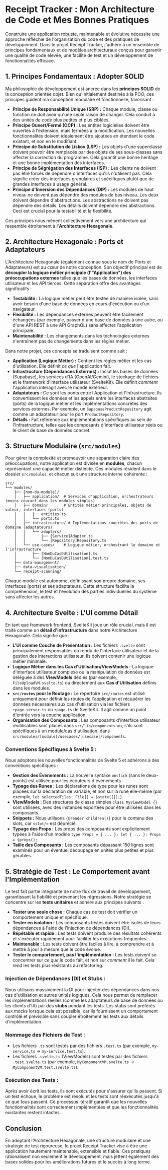 # Receipt Tracker : Mon Architecture de Code et Mes Bonnes Pratiques

<!-- docs/articles/project-structure-fr.md -->

Construire une application robuste, maintenable et évolutive nécessite une approche réfléchie de l'organisation du code et des pratiques de développement. Dans le projet Receipt Tracker, j'adhère à un ensemble de principes fondamentaux et de modèles architecturaux conçus pour garantir une qualité de code élevée, une facilité de test et un développement de fonctionnalités efficace.

## 1. Principes Fondamentaux : Adopter SOLID

Ma philosophie de développement est ancrée dans les **principes SOLID** de la conception orientée objet. Bien qu'initialement destinés à la POO, ces principes guident ma conception modulaire et fonctionnelle, favorisant :

*   **Principe de Responsabilité Unique (SRP) :** Chaque module, classe ou fonction ne doit avoir qu'une seule raison de changer. Cela conduit à des unités de code plus petites et plus ciblées.
*   **Principe Ouvert/Fermé (OCP) :** Les entités logicielles doivent être ouvertes à l'extension, mais fermées à la modification. Les nouvelles fonctionnalités doivent idéalement être ajoutées en étendant le code existant, et non en le modifiant.
*   **Principe de Substitution de Liskov (LSP) :** Les objets d'une superclasse doivent pouvoir être remplacés par des objets de ses sous-classes sans affecter la correction du programme. Cela garantit une bonne héritage et une bonne implémentation des interfaces.
*   **Principe de Ségrégation des Interfaces (ISP) :** Les clients ne doivent pas être forcés de dépendre d'interfaces qu'ils n'utilisent pas. Cela signifie créer des interfaces granulaires et spécifiques plutôt que de grandes interfaces à usage général.
*   **Principe d'Inversion des Dépendances (DIP) :** Les modules de haut niveau ne doivent pas dépendre des modules de bas niveau. Les deux doivent dépendre d'abstractions. Les abstractions ne doivent pas dépendre des détails. Les détails doivent dépendre des abstractions. Ceci est crucial pour la testabilité et la flexibilité.

Ces principes nous mènent collectivement vers une architecture qui ressemble étroitement à l'**Architecture Hexagonale**.

## 2. Architecture Hexagonale : Ports et Adaptateurs

L'Architecture Hexagonale (également connue sous le nom de Ports et Adaptateurs) est au cœur de notre conception. Son objectif principal est de **découpler la logique métier principale (l'"Application") des préoccupations externes** telles que les bases de données, les interfaces utilisateur et les API tierces. Cette séparation offre des avantages significatifs :

*   **Testabilité :** La logique métier peut être testée de manière isolée, sans avoir besoin d'une base de données en cours d'exécution ou d'un navigateur.
*   **Flexibilité :** Les dépendances externes peuvent être facilement échangées (par exemple, passer d'une base de données à une autre, ou d'une API REST à une API GraphQL) sans affecter l'application principale.
*   **Maintenabilité :** Les changements dans les technologies externes n'entraînent pas de changements dans les règles métier.

Dans notre projet, ces concepts se traduisent comme suit :

*   **Application (Logique Métier) :** Contient les règles métier et les cas d'utilisation. Elle définit *ce que* l'application fait.
*   **Infrastructure (Dépendances Externes) :** Inclut les bases de données (Supabase), les services d'IA (OpenAI/Gemini), le stockage de fichiers et le framework d'interface utilisateur (SvelteKit). Elle définit *comment* l'application interagit avec le monde extérieur.
*   **Adaptateurs :** Ce sont les ponts entre l'Application et l'Infrastructure. Ils convertissent les données et les appels entre les interfaces abstraites (ports) de la logique métier et les implémentations concrètes des services externes. Par exemple, un `SupabaseProductRepository` agit comme un adaptateur pour le port `ProductRepository`.
*   **Détails :** Fait référence aux implémentations spécifiques au sein de l'Infrastructure, telles que les composants d'interface utilisateur réels ou le client de base de données concret.

## 3. Structure Modulaire (`src/modules`)

Pour gérer la complexité et promouvoir une séparation claire des préoccupations, notre application est divisée en **modules**, chacun représentant une capacité métier distincte. Ces modules résident dans le dossier `src/modules`, et chacun suit une structure interne cohérente :

```
src/
└── modules/
    ├── [nom-du-module]/
    │   ├── application/  # Services d'application, orchestrateurs (moins courant dans les modules simples)
    │   ├── domain/       # Entités métier principales, objets de valeur, interfaces (ports)
    │   │   ├── entities.ts
    │   │   └── ports.ts
    │   ├── infrastructure/ # Implémentations concrètes des ports de domaine (adaptateurs)
    │   │   └── adapters/
    │   │       ├── [Service]Adapter.ts
    │   │       └── [Repository]Repository.ts
    │   └── use-cases/    # Logique métier, orchestrant le domaine et l'infrastructure
    │       ├── [NomDuCasDUtilisation].ts
    │       └── [NomDuCasDUtilisation].test.ts
    ├── data-management/
    ├── data-visualisation/
    └── receipt-scanning/
```

Chaque module est autonome, définissant son propre domaine, ses interfaces (ports) et ses adaptateurs. Cette structure facilite la compréhension, le test et l'évolution des parties individuelles du système sans affecter les autres.

## 4. Architecture Svelte : L'UI comme Détail

En tant que framework frontend, SvelteKit joue un rôle crucial, mais il est traité comme un **détail d'infrastructure** dans notre Architecture Hexagonale. Cela signifie que :

*   **L'UI comme Couche de Présentation :** Les fichiers `.svelte` sont principalement responsables du rendu de l'interface utilisateur et de la gestion des interactions utilisateur. Ils doivent contenir une logique métier minimale.
*   **Logique Métier dans les Cas d'Utilisation/ViewModels :** La logique d'interface utilisateur complexe ou la manipulation de données est déléguée à des **ViewModels** dédiés (par exemple, `FileUploadVM.svelte.ts`) ou directement aux **Cas d'Utilisation** définis dans les modules.
*   **`src/routes` pour le Routage :** Le répertoire `src/routes` est utilisé uniquement pour définir les routes de l'application et récupérer les données nécessaires aux cas d'utilisation via les fichiers `+page.server.ts` ou `+page.ts` de SvelteKit. Il agit comme un point d'entrée vers la couche application.
*   **Organisation des Composants :** Les composants d'interface utilisateur réutilisables sont placés dans `src/lib/components` ou, s'ils sont spécifiques à un module/cas d'utilisation, dans `src/modules/[module]/usecases/[usecase]/components`.

### Conventions Spécifiques à Svelte 5 :

Nous adoptons les nouvelles fonctionnalités de Svelte 5 et adhérons à des conventions spécifiques :

*   **Gestion des Événements :** La nouvelle syntaxe `onclick` (sans le deux-points) est utilisée pour les écouteurs d'événements.
*   **Typage des Runes :** Les déclarations de type pour les runes sont placées sur la déclaration de variable, et non sur la rune elle-même (par exemple, `let selectedFiles: File[] = $state([]);`).
*   **ViewModels :** Des structures de classe simples `class MyViewModel {}` sont utilisées, avec des instances exportées pour être utilisées dans les composants.
*   **Snippets :** Nous utilisons `{@render children()}` pour le contenu des slots, car `<slot/>` est déprécié.
*   **Typage des Props :** Les props des composants sont explicitement typées à l'aide d'un modèle `type Props = { ... }; let { ... }: Props = $props();`.
*   **Taille des Composants :** Les composants dépassant 150 lignes sont examinés pour un éventuel découpage en unités plus petites et plus gérables.

## 5. Stratégie de Test : Le Comportement avant l'Implémentation

Le test fait partie intégrante de notre flux de travail de développement, garantissant la fiabilité et prévenant les régressions. Notre stratégie se concentre sur les **tests unitaires** et adhère aux principes suivants :

*   **Tester une seule chose :** Chaque cas de test doit vérifier un comportement unique et spécifique.
*   **Tester en isolation :** Les composants testés doivent être isolés de leurs dépendances à l'aide de l'injection de dépendances (DI).
*   **Répétable et rapide :** Les tests doivent produire des résultats cohérents et s'exécuter rapidement pour faciliter les exécutions fréquentes.
*   **Maintenable :** Les tests doivent être faciles à lire, à comprendre et à mettre à jour à mesure que le code évolue.
*   **Tester le comportement, pas l'implémentation :** Les tests doivent se concentrer sur *ce que* le code fait, et non sur *comment* il le fait. Cela rend les tests plus résistants au refactoring.

### Injection de Dépendances (DI) et Stubs :

Nous utilisons massivement la DI pour injecter des dépendances dans nos cas d'utilisation et autres unités logiques. Cela nous permet de remplacer les implémentations réelles (comme les adaptateurs de base de données ou les clients d'IA) par des **stubs** pendant les tests. Les stubs sont préférés aux mocks lorsque cela est possible, car ils fournissent un comportement contrôlé et prévisible sans coupler étroitement les tests aux détails d'implémentation.

### Nommage des Fichiers de Test :

*   Les fichiers `.ts` sont testés par des fichiers `.test.ts` (par exemple, `my-service.ts` -> `my-service.test.ts`).
*   Les fichiers `.svelte.ts` (ViewModels) sont testés par des fichiers `.test.svelte.ts` (par exemple, `MyComponentVM.svelte.ts` -> `MyComponentVM.test.svelte.ts`).

### Exécution des Tests :

Après avoir écrit les tests, ils sont exécutés pour s'assurer qu'ils passent. Si un test échoue, le problème est résolu et les tests sont réexécutés jusqu'à ce que tous passent. Ce processus itératif garantit que les nouvelles fonctionnalités sont correctement implémentées et que les fonctionnalités existantes restent intactes.

## Conclusion

En adoptant l'Architecture Hexagonale, une structure modulaire et une stratégie de test rigoureuse, le projet Receipt Tracker vise à être une application hautement maintenable, extensible et fiable. Ces pratiques rationalisent non seulement le développement, mais jettent également des bases solides pour les améliorations futures et le succès à long terme.